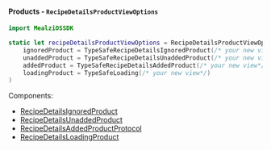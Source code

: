 #### Products - `RecipeDetailsProductViewOptions`

```swift
import MealziOSSDK

static let recipeDetailsProductViewOptions = RecipeDetailsProductViewOptions(
    ignoredProduct = TypeSafeRecipeDetailsIgnoredProduct(/* your new view*/),
    unaddedProduct = TypeSafeRecipeDetailsUnaddedProduct(/* your new view*/),
    addedProduct = TypeSafeRecipeDetailsAddedProduct(/* your new view*/),
    loadingProduct = TypeSafeLoading(/* your new view*/)
)
```
Components:
- [RecipeDetailsIgnoredProduct](../components/products/RecipeDetailsIgnoredProduct.mdx)
- [RecipeDetailsUnaddedProduct](../components/products/RecipeDetailsUnaddedProduct.mdx)
- [RecipeDetailsAddedProductProtocol](../components/products/RecipeDetailsAddedProduct.mdx)
- [RecipeDetailsLoadingProduct](../components/products/RecipeDetailsLoadingProduct.mdx)
